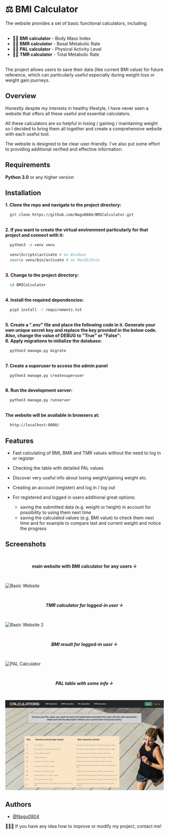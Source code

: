 # :balance_scale: BMI Calculator

The website provides a set of basic functional calculators, including:
<br /><br />
* :standing_man: **BMI calculator** - Body Mass Index
* :lotus_position_woman: **BMR calculator** - Basal Metabolic Rate
* :weight_lifting_man: **PAL calculator** - Physical Activity Level
* :running_woman: **TMR calculator** - Total Metabolic Rate
<br />
The project allows users to save their data (like current BMI value) for future reference, which can particularly useful especially during weight loss or weight gain journeys.

## Overview
Honestly despite my interests in healthy lifestyle, I have never seen a website that offers all these useful and essential calculators.

All these calculators are so helpful in losing / gaining / maintaining weight so I decided to bring them all together and create a comprehensive website with each useful tool. 

The website is designed to be clear user-friendly. I've also put some effort to providing additional verified and effective information.

## Requirements

**Python 3.0** or any higher version


## Installation
<strong>1. Clone the repo and navigate to the project directory:</strong>
<br />

```bash
  git clone https://github.com/Nagu0804/BMICalculator.git
```
<br />
<strong>2. If you want to create the virtual environment particularly for that project and connect with it:</strong>

```bash
  python3 -m venv venv
```
```bash
  venv\Scripts\activate # on Windows
  source venv/bin/activate # on MacOS/Unix
```
<br />
<strong>3. Change to the project directory:</strong>

```bash
  cd BMICalculator
```
<br />
<strong>4. Install the required dependencies:</strong>

```bash
  pip3 install -r requirements.txt
```
<br />
<strong>5. Create a ".env" file and place the following code in it. Generate your own unique secret key and replace the key provided in the below code. Also, change the value of DEBUG to "True" or "False":</strong>


<br />
<strong>6. Apply migrations to initialize the database:</strong>

```bash
  python3 manage.py migrate
```
<br />
<strong>7. Create a superuser to access the admin panel</strong>

```bash
  python3 manage.py createsuperuser
```
<br />
<strong>8. Run the development server:</strong>

```bash
  python3 manage.py runserver
```
<br />
<strong>The website will be available in browsers at:</strong>

```bash
  http://localhost:8000/
```

## Features

- Fast calculating of BMI, BMR and TMR values without the need to log in or register
- Checking the table with detailed PAL values 
- Discover very useful info about losing weight/gaining weight etc.
- Creating an account (register) and log in / log out
- For registered and logged in users additional great options:

    * saving the submitted data (e.g. weight or height) in account for possibility to using them next time
    * saving the calculated values (e.g. BMI value) to check them next time and for example to compare last and current weight and notice the progress 



## Screenshots
<br />
<strong><p align="center">main website with BMI calculator for any users &darr;</p></strong>

<br />

![Basic Website](screenshots/basic_website.png)

<br />

***<p align="center">TMR calculator for logged-in user &darr;</p>***

<br />

![Basic Website 2](screenshots/tmr_for_logged_user.png)

<br />

***<p align="center">BMI result for logged-in user &darr;</p>***

<br />

![PAL Calculator](screenshots/bmi_result.png)

<br />

***<p align="center">PAL table with some info &darr;</p>***

<br />

![PAL Calculator](screenshots/pal.png)
<br />


## Authors

- [@Nagu0804](https://github.com/Nagu0804)

🙋🏻‍♀️ If you have any idea how to improve or modify my project, contact me!
